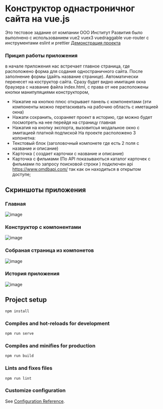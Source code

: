 # Конструктор однастроничног сайта на vue.js
Это тестовое задание от компании ООО Институт Развития было выполнено 
с использованием vue2 vuex3 vuedraggable vue-router c инструментами eslint и prettier
[Демонстрация проекта](https://wepko.github.io/builder-single-site/)

### Прицип работы приложения 
в начале приложения нас встречает главное страница, где расположено форма для содания одностраничного сайта.
После заполнение формы (дайть название странице). Автоматически перенесет на коструктор сайта.
Сразу будет видно имитация окна браузера с название файла index.html, с права от нее расположены кнопки манипуляциями конструктором,
 - Нажатие на кнопкю плюс открывает панель с компонентами (эти компоненты можно перетаскивать на рабочию область с иметацией окна)
 - Нажати сохранить, созраняет проект в историю, где можно будет посмотреть на нее перейдя на страницу главная 
 - Нажатия на кнопку экспорта, вызовитсья модальное окно с эмитацией платной подпиской 
На проекте расположено 3 копонетна:
  - Текстовый блок (заголовочный компонете где есть 2 поля с название и описание)
  - Карточка ( создает карточки с название и описание)
  - Карточка с фильмами (По API показываються каталог карточек с фильмами по запросу поисковой строки )
подключен api https://www.omdbapi.com/ так как он находиться в открытом доступе;

## Скриншоты приложения
### Главная 
![image](https://github.com/Wepko/builder-single-site/assets/61320774/b522f277-7b81-4202-8328-67fab02e6c35)
### Конструктор с компонентами
![image](https://github.com/Wepko/builder-single-site/assets/61320774/e3b00dbc-c645-46ce-b818-3cdee398e4ab)
### Собраная страница из компонетов
![image](https://github.com/Wepko/builder-single-site/assets/61320774/42eb1e2b-6771-40e0-9003-8188ff036d1c)
### История приложения
![image](https://github.com/Wepko/builder-single-site/assets/61320774/d233b63e-2a95-493b-8230-5e23c97508b9)


## Project setup
```
npm install
```

### Compiles and hot-reloads for development
```
npm run serve
```

### Compiles and minifies for production
```
npm run build
```

### Lints and fixes files
```
npm run lint
```

### Customize configuration
See [Configuration Reference](https://cli.vuejs.org/config/).

